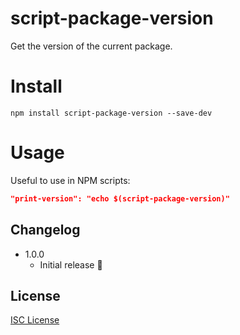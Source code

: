 # script-package-version

Get the version of the current package.

# Install

    npm install script-package-version --save-dev

# Usage

Useful to use in NPM scripts:

```json
"print-version": "echo $(script-package-version)"
```


## Changelog

* 1.0.0 
    * Initial release :tada:

## License

[ISC License](http://opensource.org/licenses/ISC)
